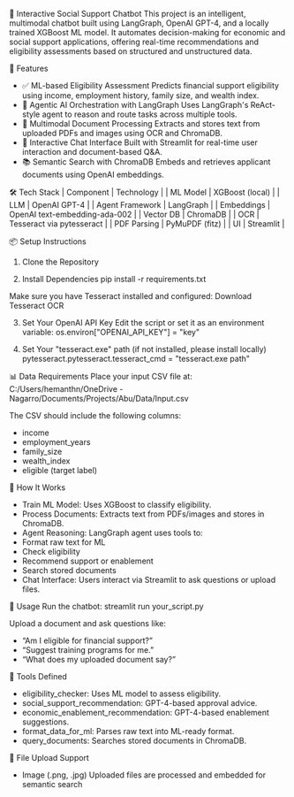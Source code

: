 🧠 Interactive Social Support Chatbot
This project is an intelligent, multimodal chatbot built using LangGraph, OpenAI GPT-4, and a locally trained XGBoost ML model. It automates decision-making for economic and social support applications, offering real-time recommendations and eligibility assessments based on structured and unstructured data.

🚀 Features
- ✅ ML-based Eligibility Assessment
Predicts financial support eligibility using income, employment history, family size, and wealth index.
- 🤖 Agentic AI Orchestration with LangGraph
Uses LangGraph's ReAct-style agent to reason and route tasks across multiple tools.
- 🧾 Multimodal Document Processing
Extracts and stores text from uploaded PDFs and images using OCR and ChromaDB.
- 💬 Interactive Chat Interface
Built with Streamlit for real-time user interaction and document-based Q&A.
- 📚 Semantic Search with ChromaDB
Embeds and retrieves applicant documents using OpenAI embeddings.

🛠️ Tech Stack
| Component | Technology | 
| ML Model | XGBoost (local) | 
| LLM | OpenAI GPT-4 | 
| Agent Framework | LangGraph | 
| Embeddings | OpenAI text-embedding-ada-002 | 
| Vector DB | ChromaDB | 
| OCR | Tesseract via pytesseract | 
| PDF Parsing | PyMuPDF (fitz) | 
| UI | Streamlit | 



📦 Setup Instructions
1. Clone the Repository


2. Install Dependencies
pip install -r requirements.txt


Make sure you have Tesseract installed and configured: Download Tesseract OCR

3. Set Your OpenAI API Key
Edit the script or set it as an environment variable:
os.environ["OPENAI_API_KEY"] = "key"

4. Set Your "tesseract.exe" path (if not installed, please install locally)
pytesseract.pytesseract.tesseract_cmd = "tesseract.exe path"

📊 Data Requirements
Place your input CSV file at:
C:/Users/hemanthn/OneDrive - Nagarro/Documents/Projects/Abu/Data/Input.csv


The CSV should include the following columns:
- income
- employment_years
- family_size
- wealth_index
- eligible (target label)

🧪 How It Works
- Train ML Model: Uses XGBoost to classify eligibility.
- Process Documents: Extracts text from PDFs/images and stores in ChromaDB.
- Agent Reasoning: LangGraph agent uses tools to:
- Format raw text for ML
- Check eligibility
- Recommend support or enablement
- Search stored documents
- Chat Interface: Users interact via Streamlit to ask questions or upload files.

💬 Usage
Run the chatbot:
streamlit run your_script.py


Upload a document and ask questions like:
- “Am I eligible for financial support?”
- “Suggest training programs for me.”
- “What does my uploaded document say?”

🧰 Tools Defined
- eligibility_checker: Uses ML model to assess eligibility.
- social_support_recommendation: GPT-4-based approval advice.
- economic_enablement_recommendation: GPT-4-based enablement suggestions.
- format_data_for_ml: Parses raw text into ML-ready format.
- query_documents: Searches stored documents in ChromaDB.

📂 File Upload Support
- Image (.png, .jpg)
Uploaded files are processed and embedded for semantic search
